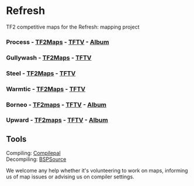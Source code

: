 # Refresh
TF2 competitive maps for the Refresh: mapping project

### Process - [TF2Maps](https://tf2maps.net/downloads/refresh-cp_process.9042/) - [TFTV](https://www.teamfortress.tv/55063/refresh-cp-process) - [Album](https://github.com/tom288/Refresh/tree/master/Process/ALBUM.md)

### Gullywash - [TF2Maps](https://tf2maps.net/downloads/refresh-cp_gullywash.10615/) - [TFTV](https://www.teamfortress.tv/57897/refresh-cp-gullywash)

### Steel - [TF2Maps](https://tf2maps.net/downloads/refresh-cp_steel.10850/) - [TFTV](https://www.teamfortress.tv/58369/refresh-cp-steel#1)

### Warmtic - [TF2Maps](https://tf2maps.net/downloads/warmtic.10897/) - [TFTV](https://www.teamfortress.tv/58445/refresh-koth-warmtic)

### Borneo - [TF2maps](https://tf2maps.net/downloads/refresh-pl_borneo.11835/) - [TFTV](https://www.teamfortress.tv/60324/refresh-pl-borneo) - [Album](https://github.com/tom288/Refresh/blob/master/Borneo/Borneo_F1_Changelog.md)

### Upward - [TF2maps](https://tf2maps.net/downloads/refresh-upward.11836/) - [TFTV](https://www.teamfortress.tv/60332/refresh-pl-upward) - [Album](https://github.com/tom288/Refresh/blob/master/Upward/Upward_F1_Changelog.md)

## Tools
Compiling: [Compilepal](https://github.com/ruarai/CompilePal/releases)\
Decompiling: [BSPSource](https://github.com/ata4/bspsrc/releases)

We welcome any help whether it's volunteering to work on maps, informing us of map issues or advising us on compiler settings.
